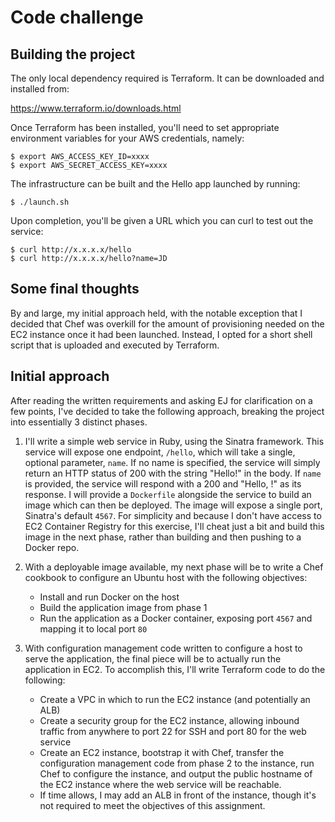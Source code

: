 # Code challenge

## Building the project

The only local dependency required is Terraform. It can be downloaded
and installed from:

https://www.terraform.io/downloads.html

Once Terraform has been installed, you'll need to set appropriate
environment variables for your AWS credentials, namely:

```shell
$ export AWS_ACCESS_KEY_ID=xxxx
$ export AWS_SECRET_ACCESS_KEY=xxxx
```

The infrastructure can be built and the Hello app launched by running:

`$ ./launch.sh`

Upon completion, you'll be given a URL which you can curl to test out
the service:

```shell
$ curl http://x.x.x.x/hello
$ curl http://x.x.x.x/hello?name=JD
```

## Some final thoughts

By and large, my initial approach held, with the notable exception that
I decided that Chef was overkill for the amount of provisioning needed
on the EC2 instance once it had been launched. Instead, I opted for a
short shell script that is uploaded and executed by Terraform.

## Initial approach

After reading the written requirements and asking EJ for clarification
on a few points, I've decided to take the following approach, breaking
the project into essentially 3 distinct phases.

1. I'll write a simple web service in Ruby, using the Sinatra framework.
   This service will expose one endpoint, `/hello`, which will take a
   single, optional parameter, `name`. If no name is specified, the
   service will simply return an HTTP status of 200 with the string
   "Hello!" in the body. If `name` is provided, the service will respond
   with a 200 and "Hello, <name>!" as its response. I will provide a
   `Dockerfile` alongside the service to build an image which can then
   be deployed. The image will expose a single port, Sinatra's default
   `4567`. For simplicity and because I don't have access to EC2
   Container Registry for this exercise, I'll cheat just a bit and build
   this image in the next phase, rather than building and then pushing
   to a Docker repo.

2. With a deployable image available, my next phase will be to write
   a Chef cookbook to configure an Ubuntu host with the following
   objectives:

   - Install and run Docker on the host
   - Build the application image from phase 1
   - Run the application as a Docker container, exposing port `4567` and
     mapping it to local port `80`

3. With configuration management code written to configure a host to
   serve the application, the final piece will be to actually run the
   application in EC2. To accomplish this, I'll write Terraform code to
   do the following:

   - Create a VPC in which to run the EC2 instance (and potentially an
     ALB)
   - Create a security group for the EC2 instance, allowing inbound
     traffic from anywhere to port 22 for SSH and port 80 for the web
     service
   - Create an EC2 instance, bootstrap it with Chef, transfer the
     configuration management code from phase 2 to the instance, run Chef
     to configure the instance, and output the public hostname of the
     EC2 instance where the web service will be reachable.
   - If time allows, I may add an ALB in front of the instance, though
     it's not required to meet the objectives of this assignment.
